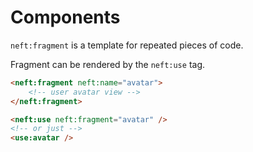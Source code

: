 # Components

`neft:fragment` is a template for repeated pieces of code.

Fragment can be rendered by the `neft:use` tag.

```html
<neft:fragment neft:name="avatar">
    <!-- user avatar view -->
</neft:fragment>

<neft:use neft:fragment="avatar" />
<!-- or just -->
<use:avatar />
```
